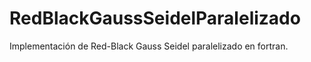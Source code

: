 # RedBlackGaussSeidelParalelizado
Implementación de Red-Black Gauss Seidel paralelizado en fortran.
